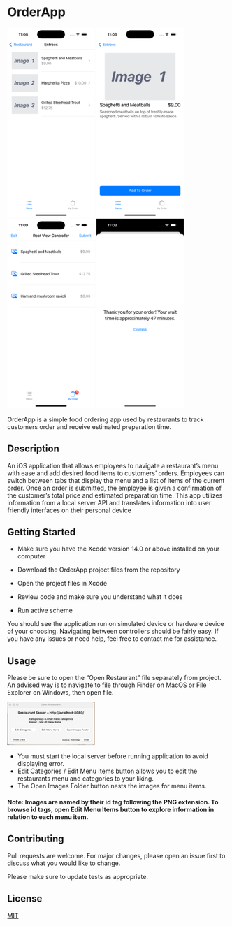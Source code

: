 # OrderApp
<kbd><img style="border:2px" width="200" src="./OrderApp/AppScreenshots/order1.png"></kbd> <kbd><img width="200" src="./OrderApp/AppScreenshots/order2.png"></kbd> <kbd><img width="200" src="./OrderApp/AppScreenshots/order3.png"></kbd> <kbd><img width="200" src="./OrderApp/AppScreenshots/order4.png"></kbd>

OrderApp is a simple food ordering app used by restaurants to track customers order and receive estimated preparation time.

## Description

An iOS application that allows employees to navigate a restaurant’s menu with ease and add desired food items to customers’ orders. Employees can switch between tabs that display the menu and a list of items of the current order. Once an order is submitted, the employee is given a confirmation of the customer’s total price and estimated preparation time. This app utilizes information from a local server API and translates information into user friendly interfaces on their personal device

## Getting Started

- Make sure you have the Xcode version 14.0 or above installed on your computer

- Download the OrderApp project files from the repository

- Open the project files in Xcode

- Review code and make sure you understand what it does

- Run active scheme

You should see the application run on simulated device or hardware device of your choosing. Navigating between controllers should be fairly easy. If you have any issues or need help, feel free to contact me for assistance.

## Usage
Please be sure to open the “Open Restaurant” file separately from project. An advised way is to navigate to file through Finder on MacOS or File Explorer on Windows, then open file.

<kbd><img style="border:2px" width="200" src="./OrderApp/AppScreenshots/orderAppServer.png"></kbd>

- You must start the local server before running application to avoid displaying error.
- Edit Categories / Edit Menu Items button allows you to edit the restaurants menu and categories to your liking.
- The Open Images Folder button nests the images for menu items.
<h4>Note: Images are named by their id tag following the PNG extension. To browse id tags, open Edit Menu Items button to explore information in relation to each menu item.</h4>



## Contributing

Pull requests are welcome. For major changes, please open an issue first
to discuss what you would like to change.

Please make sure to update tests as appropriate.

## License

[MIT](https://choosealicense.com/licenses/mit/)
